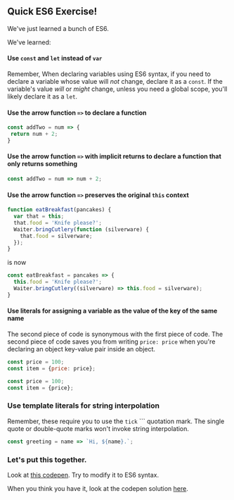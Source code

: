 ## Quick ES6 Exercise!

We've just learned a bunch of ES6.

We've learned:

#### Use `const` and `let` instead of `var`
Remember, When declaring variables using ES6 syntax, if you need to declare a variable whose value will _not_ change, declare it as a `const`. If the variable's value _will_ or _might_ change, unless you need a global scope, you'll likely declare it as a `let`.

#### Use the arrow function `=>` to declare a function
```js
const addTwo = num => {
 return num + 2;
}
```


#### Use the arrow function `=>` with implicit returns to declare a function that only returns something
```js
const addTwo = num => num + 2;
```


#### Use the arrow function `=>` preserves the original `this` context
```js
function eatBreakfast(pancakes) {
  var that = this;
  that.food = 'Knife please?';
  Waiter.bringCutlery(function (silverware) {
    that.food = silverware;
  });
}
```

 is now

```js
const eatBreakfast = pancakes => {
  this.food = 'Knife please?';
  Waiter.bringCutlery((silverware) => this.food = silverware);
}
```


#### Use literals for assigning a variable as the value of the key of the same name
The second piece of code is synonymous with the first piece of code. The second
piece of code saves you from writing `price: price` when you're declaring an
object key-value pair inside an object.

 ```js
 const price = 100;
 const item = {price: price};
 ```

 ```js
 const price = 100;
 const item = {price};
 ```


 ### Use template literals for string interpolation
 Remember, these require you to use the `tick` `\`` quotation mark. The single
 quote or double-quote marks won't invoke string interpolation.

 ```js
 const greeting = name => `Hi, ${name}.`;
 ```

### Let's put this together.

Look at [this codepen](https://codepen.io/susir/pen/yMWvWm?editors=001). Try to modify it to ES6 syntax.

When you think you have it, look at the codepen solution [here](https://codepen.io/susir/pen/OpYvqK?editors=001).
